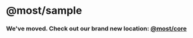 # @most/sample

### We've moved. Check out our brand new location: [@most/core](https://mostcore.readthedocs.io/en/latest/api.html#sample)